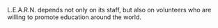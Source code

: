 L.E.A.R.N. depends not only on its staff, but also on volunteers who are willing to promote education around the world.